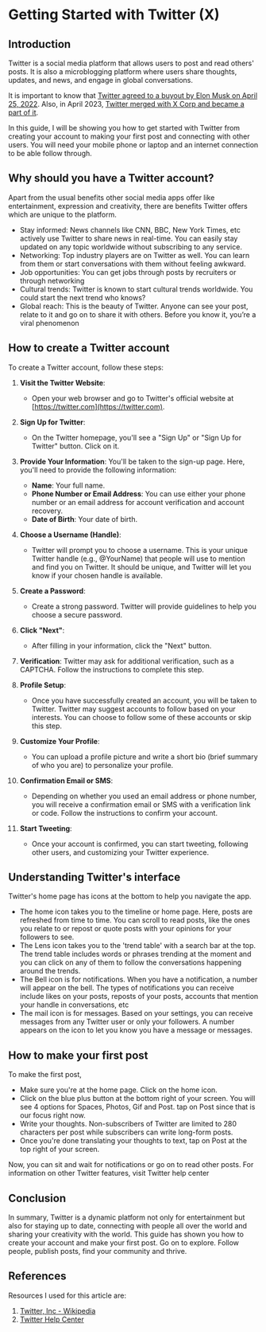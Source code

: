 # Getting Started with Twitter (X)

## Introduction
Twitter is a social media platform that allows users to post and read others' posts. It is also a microblogging platform where users share thoughts, updates, and news, and engage in global conversations. 

It is important to know that [Twitter agreed to a buyout by Elon Musk on April 25, 2022](https://www.nytimes.com/live/2022/04/25/business/elon-musk-twitter/musks-deal-for-twitter-is-worth-about-44-billion?smid=url-copy). Also, in April 2023, [Twitter merged with X Corp and became a part of it](https://www.nytimes.com/2022/10/28/technology/twitter-changes.html).

In this guide, I will be showing you how to get started with Twitter from creating your account to making your first post and connecting with other users. You will need your mobile phone or laptop and an internet connection to be able follow through.

## Why should you have a Twitter account?
Apart from the usual benefits other social media apps offer like entertainment, expression and creativity, there are benefits Twitter offers which are unique to the platform. 
-	Stay informed: News channels like CNN, BBC, New York Times, etc actively use Twitter to share news in real-time. You can easily stay updated on any topic worldwide without subscribing to any service.
-	Networking: Top industry players are on Twitter as well. You can learn from them or start conversations with them without feeling awkward. 
-	Job opportunities: You can get jobs through posts by recruiters or through networking
-	Cultural trends: Twitter is known to start cultural trends worldwide. You could start the next trend who knows?
-	Global reach: This is the beauty of Twitter. Anyone can see your post, relate to it and go on to share it with others. Before you know it, you’re a viral phenomenon

## How to create a Twitter account
To create a Twitter account, follow these steps:

1. **Visit the Twitter Website**:
   - Open your web browser and go to Twitter's official website at [https://twitter.com](https://twitter.com).

2. **Sign Up for Twitter**:
   - On the Twitter homepage, you'll see a "Sign Up" or "Sign Up for Twitter" button. Click on it.

3. **Provide Your Information**:
   You'll be taken to the sign-up page. Here, you'll need to provide the following information:
     - **Name**: Your full name.
     - **Phone Number or Email Address**: You can use either your phone number or an email address for account verification and account recovery.
     - **Date of Birth**: Your date of birth.

4. **Choose a Username (Handle)**:
   - Twitter will prompt you to choose a username. This is your unique Twitter handle (e.g., @YourName) that people will use to mention and find you on Twitter. It should be unique, and Twitter will let you know if your chosen handle is available.

5. **Create a Password**:
   - Create a strong password. Twitter will provide guidelines to help you choose a secure password.

6. **Click "Next"**:
   - After filling in your information, click the "Next" button.

7. **Verification**: Twitter may ask for additional verification, such as a CAPTCHA. Follow the instructions to complete this step.

8. **Profile Setup**:
   - Once you have successfully created an account, you will be taken to Twitter. Twitter may suggest accounts to follow based on your interests. You can choose to follow some of these accounts or skip this step.

9. **Customize Your Profile**:
   - You can upload a profile picture and write a short bio (brief summary of who you are) to personalize your profile.

10. **Confirmation Email or SMS**:
    - Depending on whether you used an email address or phone number, you will receive a confirmation email or SMS with a verification link or code. Follow the instructions to confirm your account.

11. **Start Tweeting**:
    - Once your account is confirmed, you can start tweeting, following other users, and customizing your Twitter experience.

## Understanding Twitter's interface
Twitter's home page has icons at the bottom to help you navigate the app.
- The home icon takes you to the timeline or home page. Here, posts are refreshed from time to time. You can scroll to read posts, like the ones you relate to or repost or quote posts with your opinions for your followers to see.
- The Lens icon takes you to the 'trend table' with a search bar at the top. The trend table includes words or phrases trending at the moment and you can click on any of them to follow the conversations happening around the trends.
- The Bell icon is for notifications. When you have a notification, a number will appear on the bell. The types of notifications you can receive include likes on your posts, reposts of your posts, accounts that mention your handle in conversations, etc
- The mail icon is for messages. Based on your settings, you can receive messages from any Twitter user or only your followers. A number appears on the icon to let you know you have a message or messages.

## How to make your first post
To make the first post, 
- Make sure you're at the home page. Click on the home icon.
- Click on the blue plus button at the bottom right of your screen. You will see 4 options for Spaces, Photos, Gif and Post. tap on Post since that is our focus right now.
- Write your thoughts. Non-subscribers of Twitter are limited to 280 characters per post while subscribers can write long-form posts. 
- Once you're done translating your thoughts to text, tap on Post at the top right of your screen.

Now, you can sit and wait for notifications or go on to read other posts. For information on other Twitter features, visit Twitter help center

## Conclusion
In summary, Twitter is a dynamic platform not only for entertainment but also for staying up to date, connecting with people all over the world and sharing your creativity with the world. This guide has shown you how to create your account and make your first post. Go on to explore. Follow people, publish posts, find your community and thrive.

## References
Resources I used for this article are:
1. [Twitter, Inc - Wikipedia](https://en.wikipedia.org/wiki/Twitter,_Inc.)
2. [Twitter Help Center](https://help.twitter.com/en)




